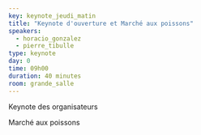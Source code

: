 ```yaml
---
key: keynote_jeudi_matin
title: "Keynote d'ouverture et Marché aux poissons"
speakers:
  - horacio_gonzalez
  - pierre_tibulle
type: keynote
day: 0
time: 09h00
duration: 40 minutes
room: grande_salle
---
```


Keynote des organisateurs

Marché aux poissons